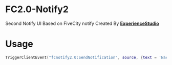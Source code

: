 # FC2.0-Notify2
Second Notify UI Based on FiveCity notify Created By <b>[ExperienceStudio](https://discord.experiencestudio.pl/)</b>
<h1>Usage</h1>

```lua
TriggerClientEvent("fcnotify2.0:SendNotification", source, {text = 'Naciśnij E aby wykonań wspólną animację (Przybij piątkę z objęciem)', type = "ogolne", timeout = 3000, layout = "topRight" })
```
